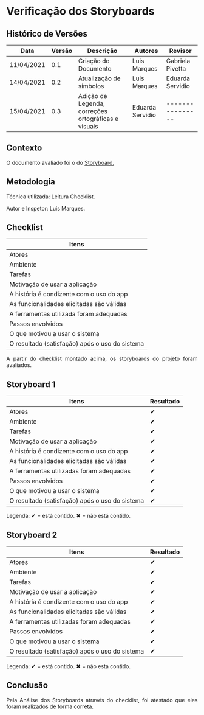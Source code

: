 # Verificação dos Storyboards
## Histórico de Versões

| Data       | Versão | Descrição               | Autores      | Revisor          |
| ---------- | ------ | ----------------------- | ------------ | ---------------- |
| 11/04/2021 | 0.1    | Criação do Documento    | Luis Marques | Gabriela Pivetta |
| 14/04/2021 | 0.2    | Atualização de símbolos | Luis Marques | Eduarda Servidio |
| 15/04/2021 | 0.3    | Adição de Legenda, correções ortográficas e visuais | Eduarda Servidio | ---------------- |

## Contexto

<p align="justify">O documento avaliado foi o do <a href = "https://requisitos-de-software.github.io/2020.2-Meu-Gov.br/Elicitacao/storyboard/" > Storyboard.</a> </p>

## Metodologia

<p align="justify">Técnica utilizada: Leitura Checklist.</p>
Autor e Inspetor: Luis Marques.

## Checklist

| Itens                                          |
| ---------------------------------------------- |
| Atores                                         |
| Ambiente                                       |
| Tarefas                                        |
| Motivação de usar a aplicação                  |
| A história é condizente com o uso do app       |
| As funcionalidades elicitadas são válidas      |
| A ferramentas utilizada foram adequadas            |
| Passos envolvidos                              |
| O que motivou a usar o sistema                 |
| O resultado (satisfação) após o uso do sistema |

<p align="justify"> A partir do checklist montado acima, os storyboards do projeto foram avaliados. </p>

## Storyboard 1

| Itens                                          | Resultado |
| ---------------------------------------------- | --------- |
| Atores                                         | ✔         |
| Ambiente                                       | ✔         |
| Tarefas                                        | ✔         |
| Motivação de usar a aplicação                  | ✔         |
| A história é condizente com o uso do app       | ✔         |
| As funcionalidades elicitadas são válidas      | ✔         |
| A ferramentas utilizadas foram adequadas       | ✔         |
| Passos envolvidos                              | ✔         |
| O que motivou a usar o sistema                 | ✔         |
| O resultado (satisfação) após o uso do sistema | ✔         |

Legenda: ✔ = está contido. ✖ = não está contido.

## Storyboard 2

| Itens                                          | Resultado |
| ---------------------------------------------- | --------- |
| Atores                                         | ✔         |
| Ambiente                                       | ✔         |
| Tarefas                                        | ✔         |
| Motivação de usar a aplicação                  | ✔         |
| A história é condizente com o uso do app       | ✔         |
| As funcionalidades elicitadas são válidas      | ✔         |
| A ferramentas utilizadas foram adequadas       | ✔         |
| Passos envolvidos                              | ✔         |
| O que motivou a usar o sistema                 | ✔         |
| O resultado (satisfação) após o uso do sistema | ✔         |

Legenda: ✔ = está contido. ✖ = não está contido.

## Conclusão

<p align="justify"> Pela Análise dos Storyboards através do checklist, foi atestado que eles foram realizados de forma correta.</p>
